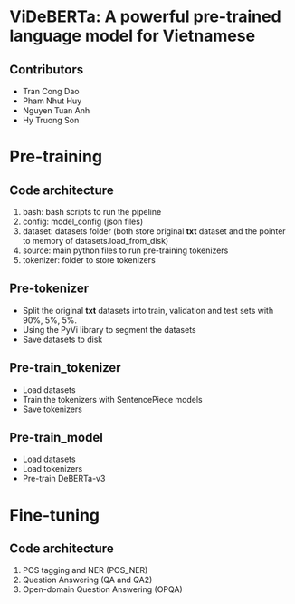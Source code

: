 # ViDeBERTa: A powerful pre-trained language model for Vietnamese

## Contributors
* Tran Cong Dao
* Pham Nhut Huy
* Nguyen Tuan Anh
* Hy Truong Son

# Pre-training
## Code architecture
1. bash: bash scripts to run the pipeline
2. config: model_config (json files)
3. dataset: datasets folder (both store original **txt** dataset and the pointer to memory of datasets.load_from_disk)
4. source: main python files to run pre-training tokenizers
5. tokenizer: folder to store tokenizers
## Pre-tokenizer
- Split the original **txt** datasets into train, validation and test sets with 90%, 5%, 5%.
- Using the PyVi library to segment the datasets
- Save datasets to disk
## Pre-train_tokenizer
- Load datasets
- Train the tokenizers with SentencePiece models
- Save tokenizers 
## Pre-train_model
- Load datasets
- Load tokenizers
- Pre-train DeBERTa-v3

# Fine-tuning
## Code architecture
1. POS tagging and NER (POS_NER)
2. Question Answering (QA and QA2)
3. Open-domain Question Answering (OPQA)
